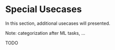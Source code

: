 # Special Usecases

In this section, additional usecases will presented.

Note: categorization after ML tasks, ...

TODO

